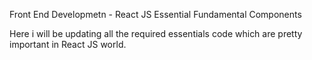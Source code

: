 Front End Developmetn - React JS Essential Fundamental Components

Here i will be updating all the required essentials code which are pretty important in React JS world.
